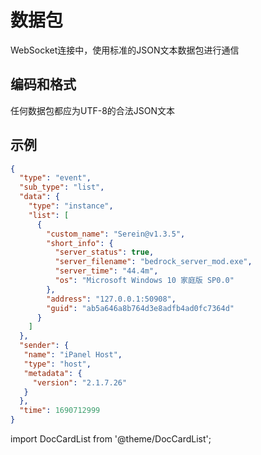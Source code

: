 # 数据包

WebSocket连接中，使用标准的JSON文本数据包进行通信

## 编码和格式

任何数据包都应为UTF-8的合法JSON文本

## 示例

```json
{
  "type": "event",
  "sub_type": "list",
  "data": {
    "type": "instance",
    "list": [
      {
        "custom_name": "Serein@v1.3.5",
        "short_info": {
          "server_status": true,
          "server_filename": "bedrock_server_mod.exe",
          "server_time": "44.4m",
          "os": "Microsoft Windows 10 家庭版 SP0.0"
        },
        "address": "127.0.0.1:50908",
        "guid": "ab5a646a8b764d3e8adfb4ad0fc7364d"
      }
    ]
  },
  "sender": {
   "name": "iPanel Host",
   "type": "host",
   "metadata": {
     "version": "2.1.7.26"
   }
  },
  "time": 1690712999
}
```

import DocCardList from '@theme/DocCardList';

<DocCardList />
